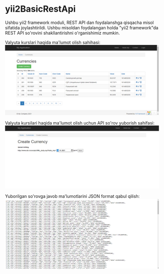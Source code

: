 # yii2BasicRestApi
Ushbu yii2 framework moduli, REST API dan foydalanshga qisqacha misol sifatida joylashtirildi.
Ushbu misoldan foydalangan holda "yii2 framework"da REST API so'rovini shakllantirishni o'rganishimiz mumkin. 

Valyuta kurslari haqida ma'lumot olish sahihasi:
<img src="img/Valute.PNG">

Valyuta kursilari haqida ma'lumot olish uchun API so'rov yuborish sahifasi:
<img src="img/valuteApiSurov.PNG">

Yuborilgan so'rovga javob ma'lumotlarini JSON format qabul qilish:
<img src="img/valuteJson.PNG">

